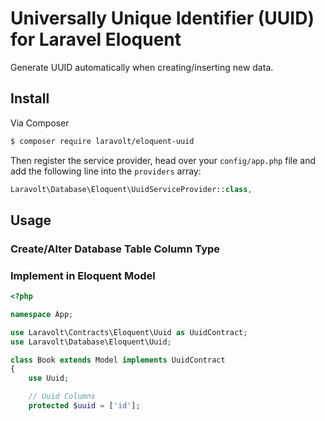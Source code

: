 # Universally Unique Identifier (UUID) for Laravel Eloquent

Generate UUID automatically when creating/inserting new data.


## Install

Via Composer

``` bash
$ composer require laravolt/eloquent-uuid
```

Then register the service provider, head over your `config/app.php` file and add the following line into the `providers` array:

``` php
Laravolt\Database\Eloquent\UuidServiceProvider::class,
```

## Usage

### Create/Alter Database Table Column Type


### Implement in Eloquent Model

``` php
<?php

namespace App;

use Laravolt\Contracts\Eloquent\Uuid as UuidContract;
use Laravolt\Database\Eloquent\Uuid;

class Book extends Model implements UuidContract
{
    use Uuid;

    // Uuid Columns
    protected $uuid = ['id'];
```
